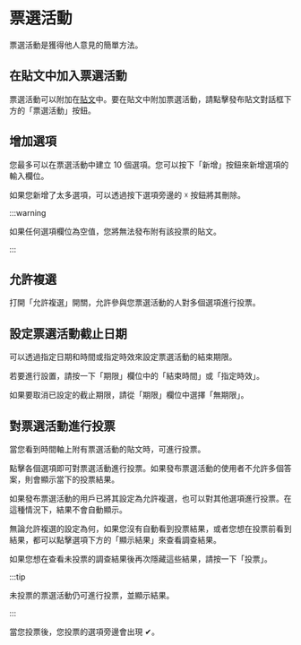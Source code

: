 # 票選活動

票選活動是獲得他人意見的簡單方法。

## 在貼文中加入票選活動

票選活動可以附加在[貼文](/docs/for-users/features/note)中。要在貼文中附加票選活動，請點擊發布貼文對話框下方的「票選活動」按鈕。

## 增加選項

您最多可以在票選活動中建立 10 個選項。您可以按下「新增」按鈕來新增選項的輸入欄位。

如果您新增了太多選項，可以透過按下選項旁邊的 ☓ 按鈕將其刪除。

:::warning

如果任何選項欄位為空值，您將無法發布附有該投票的貼文。

:::

## 允許複選

打開「允許複選」開關，允許參與您票選活動的人對多個選項進行投票。

## 設定票選活動截止日期

可以透過指定日期和時間或指定時效來設定票選活動的結束期限。

若要進行設置，請按一下「期限」欄位中的「結束時間」或「指定時效」。

如果要取消已設定的截止期限，請從「期限」欄位中選擇「無期限」。

## 對票選活動進行投票

當您看到時間軸上附有票選活動的貼文時，可進行投票。

點擊各個選項即可對票選活動進行投票。如果發布票選活動的使用者不允許多個答案，則會顯示當下的投票結果。

如果發布票選活動的用戶已將其設定為允許複選，也可以對其他選項進行投票。在這種情況下，結果不會自動顯示。

無論允許複選的設定為何，如果您沒有自動看到投票結果，或者您想在投票前看到結果，都可以點擊選項下方的「顯示結果」來查看調查結果。

如果您想在查看未投票的調查結果後再次隱藏這些結果，請按一下「投票」。

:::tip

未投票的票選活動仍可進行投票，並顯示結果。

:::

當您投票後，您投票的選項旁邊會出現 ✔。
